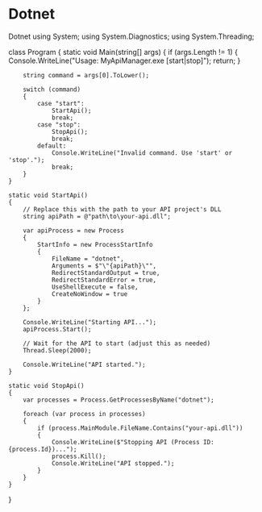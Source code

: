 # Dotnet
Dotnet
using System;
using System.Diagnostics;
using System.Threading;

class Program
{
    static void Main(string[] args)
    {
        if (args.Length != 1)
        {
            Console.WriteLine("Usage: MyApiManager.exe [start|stop]");
            return;
        }

        string command = args[0].ToLower();

        switch (command)
        {
            case "start":
                StartApi();
                break;
            case "stop":
                StopApi();
                break;
            default:
                Console.WriteLine("Invalid command. Use 'start' or 'stop'.");
                break;
        }
    }

    static void StartApi()
    {
        // Replace this with the path to your API project's DLL
        string apiPath = @"path\to\your-api.dll";

        var apiProcess = new Process
        {
            StartInfo = new ProcessStartInfo
            {
                FileName = "dotnet",
                Arguments = $"\"{apiPath}\"",
                RedirectStandardOutput = true,
                RedirectStandardError = true,
                UseShellExecute = false,
                CreateNoWindow = true
            }
        };

        Console.WriteLine("Starting API...");
        apiProcess.Start();

        // Wait for the API to start (adjust this as needed)
        Thread.Sleep(2000);

        Console.WriteLine("API started.");
    }

    static void StopApi()
    {
        var processes = Process.GetProcessesByName("dotnet");

        foreach (var process in processes)
        {
            if (process.MainModule.FileName.Contains("your-api.dll"))
            {
                Console.WriteLine($"Stopping API (Process ID: {process.Id})...");
                process.Kill();
                Console.WriteLine("API stopped.");
            }
        }
    }
}
